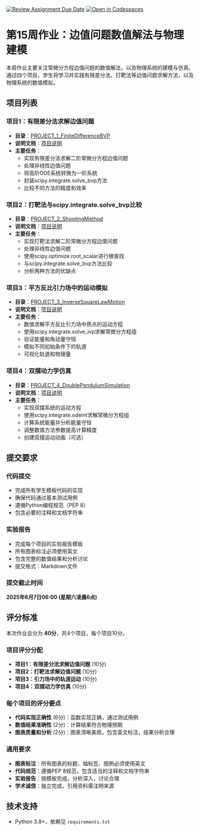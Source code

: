 [![Review Assignment Due Date](https://classroom.github.com/assets/deadline-readme-button-22041afd0340ce965d47ae6ef1cefeee28c7c493a6346c4f15d667ab976d596c.svg)](https://classroom.github.com/a/0UiTaIgw)
[![Open in Codespaces](https://classroom.github.com/assets/launch-codespace-2972f46106e565e64193e422d61a12cf1da4916b45550586e14ef0a7c637dd04.svg)](https://classroom.github.com/open-in-codespaces?assignment_repo_id=19704602)
# 第15周作业：边值问题数值解法与物理建模

本周作业主要关注常微分方程边值问题的数值解法，以及物理系统的建模与仿真。通过四个项目，学生将学习并实践有限差分法、打靶法等边值问题求解方法，以及物理系统的数值模拟。

## 项目列表

### 项目1：有限差分法求解边值问题
- **目录**：[PROJECT_1_FiniteDifferenceBVP](./PROJECT_1_FiniteDifferenceBVP)
- **说明文档**：[项目说明](./PROJECT_1_FiniteDifferenceBVP/项目说明.md)
- **主要任务**：
  - 实现有限差分法求解二阶常微分方程边值问题
  - 处理非线性边值问题
  - 将高阶ODE系统转换为一阶系统
  - 封装scipy.integrate.solve_bvp方法
  - 比较不同方法的精度和效率

### 项目2：打靶法与scipy.integrate.solve_bvp比较
- **目录**：[PROJECT_2_ShootingMethod](./PROJECT_2_ShootingMethod)
- **说明文档**：[项目说明](./PROJECT_2_ShootingMethod/项目说明.md)
- **主要任务**：
  - 实现打靶法求解二阶常微分方程边值问题
  - 处理非线性边值问题
  - 使用scipy.optimize.root_scalar进行根查找
  - 与scipy.integrate.solve_bvp方法比较
  - 分析两种方法的优缺点

### 项目3：平方反比引力场中的运动模拟
- **目录**：[PROJECT_3_InverseSquareLawMotion](./PROJECT_3_InverseSquareLawMotion)
- **说明文档**：[项目说明](./PROJECT_3_InverseSquareLawMotion/项目说明.md)
- **主要任务**：
  - 数值求解平方反比引力场中质点的运动方程
  - 使用scipy.integrate.solve_ivp求解常微分方程组
  - 验证能量和角动量守恒
  - 模拟不同初始条件下的轨道
  - 可视化轨道和物理量

### 项目4：双摆动力学仿真
- **目录**：[PROJECT_4_DoublePendulumSimulation](./PROJECT_4_DoublePendulumSimulation)
- **说明文档**：[项目说明](./PROJECT_4_DoublePendulumSimulation/项目说明.md)
- **主要任务**：
  - 实现双摆系统的运动方程
  - 使用scipy.integrate.odeint求解常微分方程组
  - 计算系统能量并分析能量守恒
  - 调整数值方法参数提高计算精度
  - 创建双摆运动动画（可选）

## 提交要求

### 代码提交
- 完成所有学生模板代码的实现
- 确保代码通过基本测试用例
- 遵循Python编程规范（PEP 8）
- 包含必要的注释和文档字符串

### 实验报告
- 完成每个项目的实验报告模板
- 所有图表标注必须使用英文
- 包含完整的数值结果和分析讨论
- 提交格式：Markdown文件

### 提交截止时间
**2025年6月7日06:00 (星期六凌晨6点)**

## 评分标准

本次作业总分为 **40分**，共4个项目，每个项目10分。

### 项目评分分配
- **项目1：有限差分法求解边值问题** (10分)
- **项目2：打靶法求解边值问题** (10分)
- **项目3：引力场中的轨道运动** (10分)
- **项目4：双摆动力学仿真** (10分)

### 每个项目的评分要点
- **代码实现正确性** (6分)：函数实现正确，通过测试用例
- **数值结果准确性** (2分)：计算结果符合物理预期
- **图表质量和分析** (2分)：图表清晰美观，包含英文标注，结果分析合理

### 通用要求
- **图表标注**：所有图表的标题、轴标签、图例必须使用英文
- **代码规范**：遵循PEP 8规范，包含适当的注释和文档字符串
- **实验报告**：按模板完成，分析深入，讨论合理
- **学术诚信**：独立完成，引用资料需注明来源

## 技术支持
- Python 3.8+，依赖见 `requirements.txt`
